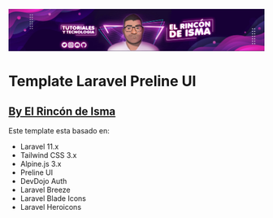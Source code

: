 ![ElRincónDeIsma](public/banner.jpg)
# Template Laravel Preline UI
## [By El Rincón de Isma](https://www.youtube.com/@elrincondeisma?sub_confirmation=1)

Este template esta basado en:
- Laravel 11.x
- Tailwind CSS 3.x
- Alpine.js 3.x
- Preline UI
- DevDojo Auth
- Laravel Breeze
- Laravel Blade Icons
- Laravel Heroicons

